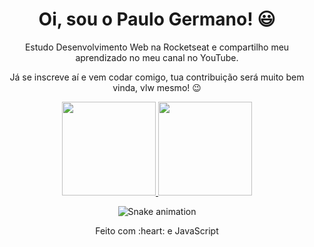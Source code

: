 <div>
  <h1 align="center">Oi, sou o Paulo Germano! 😃️</h1>
  <p align="center">Estudo Desenvolvimento Web na Rocketseat e compartilho meu aprendizado no meu canal no YouTube.
  <p align="center">Já se inscreve aí e vem codar comigo, tua contribuição será muito bem vinda, vlw mesmo! 😉️</h2>
</div>


<!-- <h1 align="center"> 
  Trybe
</h1>

<p align="center"><i>"A Trybe é uma escola do futuro para qualquer pessoa que deseja construir uma carreira de sucesso em tecnologia. Como estudante a pessoa ainda tem a opção de pagar os estudos apenas quando estiver formada e com um bom trabalho."</i></p> -->

<div align="center">
  <a href="https://github.com/duribeiro">
    <img height="150em" src="https://github-readme-stats.vercel.app/api?username=paulogermano-alt&count_private=true&include_all_commits=true&show_icons=true&theme=white&hide_border=false&show_owner=true"/>
    <img height="150em" src="https://github-readme-stats.vercel.app/api/top-langs/?username=paulogermano-alt&theme=white&hide_border=false&&layout=compact"/>
  </a>
</div>

<div align="center">
  
  ![Snake animation](https://github.com/danielbped/danielbped/blob/output/github-contribution-grid-snake.svg)
  
</div>

<div align="center">
  <p>Feito com :heart: e JavaScript
  
